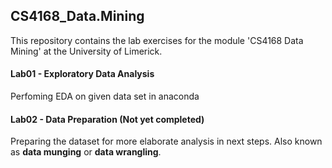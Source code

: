 ## CS4168_Data.Mining

This repository contains the lab exercises for the module 'CS4168 Data Mining' at the University of Limerick.

#### Lab01 - Exploratory Data Analysis

Perfoming EDA on given data set in anaconda

#### Lab02 - Data Preparation (Not yet completed)

Preparing the dataset for more elaborate analysis in next steps. Also known as **data munging** or **data wrangling**.
